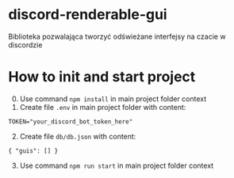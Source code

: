 # discord-renderable-gui

Biblioteka pozwalająca tworzyć odświeżane interfejsy na czacie w discordzie

# How to init and start project

0. Use command `npm install` in main project folder context
1. Create file `.env` in main project folder with content:

```
TOKEN="your_discord_bot_token_here"
```

2. Create file `db/db.json` with content:

```
{ "guis": [] }
```

3. Use command `npm run start` in main project folder context